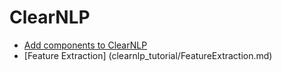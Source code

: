 # ClearNLP

* [Add components to ClearNLP](clearnlp_tutorial/add_component_to_clearnlp.md)
* [Feature Extraction] (clearnlp_tutorial/FeatureExtraction.md)
